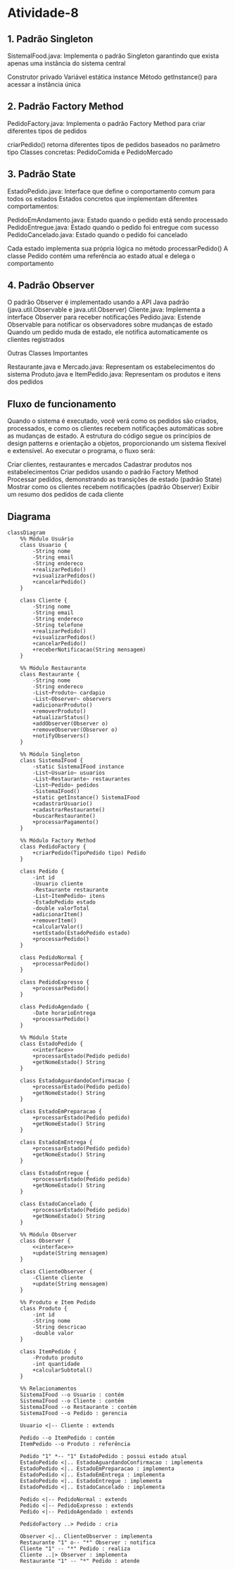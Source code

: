 # Atividade-8

## 1. Padrão Singleton

SistemaIFood.java: Implementa o padrão Singleton garantindo que exista apenas uma instância do sistema central

Construtor privado
Variável estática instance
Método getInstance() para acessar a instância única

## 2. Padrão Factory Method

PedidoFactory.java: Implementa o padrão Factory Method para criar diferentes tipos de pedidos

criarPedido() retorna diferentes tipos de pedidos baseados no parâmetro tipo
Classes concretas: PedidoComida e PedidoMercado

## 3. Padrão State

EstadoPedido.java: Interface que define o comportamento comum para todos os estados
Estados concretos que implementam diferentes comportamentos:

PedidoEmAndamento.java: Estado quando o pedido está sendo processado
PedidoEntregue.java: Estado quando o pedido foi entregue com sucesso
PedidoCancelado.java: Estado quando o pedido foi cancelado

Cada estado implementa sua própria lógica no método processarPedido()
A classe Pedido contém uma referência ao estado atual e delega o comportamento

## 4. Padrão Observer

O padrão Observer é implementado usando a API Java padrão (java.util.Observable e java.util.Observer)
Cliente.java: Implementa a interface Observer para receber notificações
Pedido.java: Estende Observable para notificar os observadores sobre mudanças de estado
Quando um pedido muda de estado, ele notifica automaticamente os clientes registrados

Outras Classes Importantes

Restaurante.java e Mercado.java: Representam os estabelecimentos do sistema
Produto.java e ItemPedido.java: Representam os produtos e itens dos pedidos

## Fluxo de funcionamento

Quando o sistema é executado, você verá como os pedidos são criados, processados, e como os clientes recebem notificações automáticas sobre as mudanças de estado. A estrutura do código segue os princípios de design patterns e orientação a objetos, proporcionando um sistema flexível e extensível.
Ao executar o programa, o fluxo será:

Criar clientes, restaurantes e mercados
Cadastrar produtos nos estabelecimentos
Criar pedidos usando o padrão Factory Method
Processar pedidos, demonstrando as transições de estado (padrão State)
Mostrar como os clientes recebem notificações (padrão Observer)
Exibir um resumo dos pedidos de cada cliente

## Diagrama
```mermaid
classDiagram
    %% Módulo Usuário
    class Usuario {
        -String nome
        -String email
        -String endereco
        +realizarPedido()
        +visualizarPedidos()
        +cancelarPedido()
    }
    
    class Cliente {
        -String nome
        -String email
        -String endereco
        -String telefone
        +realizarPedido()
        +visualizarPedidos()
        +cancelarPedido()
        +receberNotificacao(String mensagem)
    }
    
    %% Módulo Restaurante
    class Restaurante {
        -String nome
        -String endereco
        -List~Produto~ cardapio
        -List~Observer~ observers
        +adicionarProduto()
        +removerProduto()
        +atualizarStatus()
        +addObserver(Observer o)
        +removeObserver(Observer o)
        +notifyObservers()
    }
    
    %% Módulo Singleton
    class SistemaIFood {
        -static SistemaIFood instance
        -List~Usuario~ usuarios
        -List~Restaurante~ restaurantes
        -List~Pedido~ pedidos
        -SistemaIFood()
        +static getInstance() SistemaIFood
        +cadastrarUsuario()
        +cadastrarRestaurante()
        +buscarRestaurante()
        +processarPagamento()
    }
    
    %% Módulo Factory Method
    class PedidoFactory {
        +criarPedido(TipoPedido tipo) Pedido
    }
    
    class Pedido {
        -int id
        -Usuario cliente
        -Restaurante restaurante
        -List~ItemPedido~ itens
        -EstadoPedido estado
        -double valorTotal
        +adicionarItem()
        +removerItem()
        +calcularValor()
        +setEstado(EstadoPedido estado)
        +processarPedido()
    }
    
    class PedidoNormal {
        +processarPedido()
    }
    
    class PedidoExpresso {
        +processarPedido()
    }
    
    class PedidoAgendado {
        -Date horarioEntrega
        +processarPedido()
    }
    
    %% Módulo State
    class EstadoPedido {
        <<interface>>
        +processarEstado(Pedido pedido)
        +getNomeEstado() String
    }
    
    class EstadoAguardandoConfirmacao {
        +processarEstado(Pedido pedido)
        +getNomeEstado() String
    }
    
    class EstadoEmPreparacao {
        +processarEstado(Pedido pedido)
        +getNomeEstado() String
    }
    
    class EstadoEmEntrega {
        +processarEstado(Pedido pedido)
        +getNomeEstado() String
    }
    
    class EstadoEntregue {
        +processarEstado(Pedido pedido)
        +getNomeEstado() String
    }
    
    class EstadoCancelado {
        +processarEstado(Pedido pedido)
        +getNomeEstado() String
    }
    
    %% Módulo Observer
    class Observer {
        <<interface>>
        +update(String mensagem)
    }
    
    class ClienteObserver {
        -Cliente cliente
        +update(String mensagem)
    }
    
    %% Produto e Item Pedido
    class Produto {
        -int id
        -String nome
        -String descricao
        -double valor
    }
    
    class ItemPedido {
        -Produto produto
        -int quantidade
        +calcularSubtotal()
    }
    
    %% Relacionamentos
    SistemaIFood --o Usuario : contém
    SistemaIFood --o Cliente : contém
    SistemaIFood --o Restaurante : contém
    SistemaIFood --o Pedido : gerencia
    
    Usuario <|-- Cliente : extends
    
    Pedido --o ItemPedido : contém
    ItemPedido --o Produto : referência
    
    Pedido "1" *-- "1" EstadoPedido : possui estado atual
    EstadoPedido <|.. EstadoAguardandoConfirmacao : implementa
    EstadoPedido <|.. EstadoEmPreparacao : implementa
    EstadoPedido <|.. EstadoEmEntrega : implementa
    EstadoPedido <|.. EstadoEntregue : implementa
    EstadoPedido <|.. EstadoCancelado : implementa
    
    Pedido <|-- PedidoNormal : extends
    Pedido <|-- PedidoExpresso : extends
    Pedido <|-- PedidoAgendado : extends
    
    PedidoFactory ..> Pedido : cria
    
    Observer <|.. ClienteObserver : implementa
    Restaurante "1" o-- "*" Observer : notifica
    Cliente "1" -- "*" Pedido : realiza
    Cliente ..|> Observer : implementa
    Restaurante "1" -- "*" Pedido : atende
```
